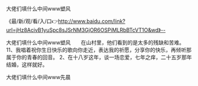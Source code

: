 大佬们填什么中间www塑风

《最/新/观/看/入/口👉http://www.baidu.com/link?url=jHz8AcivB1yuSpc8sJSrNM3GjOR6OSPiMLRbBTcVT1O&wd》--

大佬们填什么中间www塑风　　在山村里，他们看到的是太多的残缺和苦难。
	11、我唱着祝你生日快乐的歌向你走近，表达我的祈愿，分享你的快乐，再倾听那属于你的青春的回音。
	2、在十八岁这年，谈一场恋爱，七年之痒，二十五岁那年结婚，这样就好。





大佬们填什么中间www先晨
